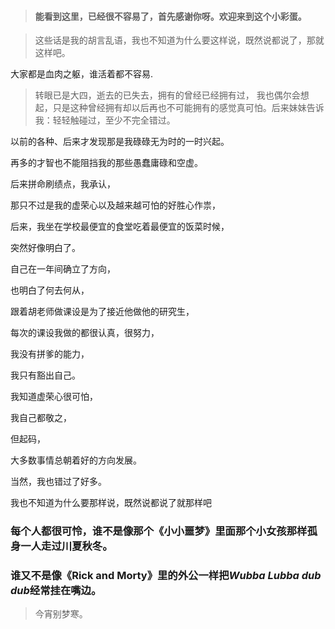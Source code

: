 > #### 能看到这里，已经很不容易了，首先感谢你呀。欢迎来到这个小彩蛋。

>这些话是我的胡言乱语，我也不知道为什么要这样说，既然说都说了，那就这样吧。


大家都是血肉之躯，谁活着都不容易.

>转眼已是大四，逝去的已失去，拥有的曾经已经拥有过，
我也偶尔会想起，只是这种曾经拥有却以后再也不可能拥有的感觉真可怕。后来妹妹告诉我：轻轻触碰过，至少不完全错过。

以前的各种、后来才发现那是我碌碌无为时的一时兴起。

再多的才智也不能阻挡我的那些愚蠢庸碌和空虚。

后来拼命刷绩点，我承认，

那只不过是我的虚荣心以及越来越可怕的好胜心作祟，

后来，我坐在学校最便宜的食堂吃着最便宜的饭菜时候，

突然好像明白了。

自己在一年间确立了方向，

也明白了何去何从，

跟着胡老师做课设是为了接近他做他的研究生，

每次的课设我做的都很认真，很努力，

我没有拼爹的能力，

我只有豁出自己。

我知道虚荣心很可怕，

我自己都敬之，

但起码，

大多数事情总朝着好的方向发展。

当然，我也错过了好多。

我也不知道为什么要那样说，既然说都说了就那样吧
### 每个人都很可怜，谁不是像那个《小小噩梦》里面那个小女孩那样孤身一人走过川夏秋冬。
### 谁又不是像《Rick and Morty》里的外公一样把*Wubba Lubba dub dub*经常挂在嘴边。
>今宵别梦寒。
